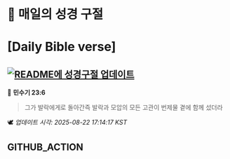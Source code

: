 # 🙏 매일의 성경 구절
# [Daily Bible verse]
## [![README에 성경구절 업데이트](https://github.com/DONGSUKA/first_test/actions/workflows/update-readme-bible.yml/badge.svg)](https://github.com/DONGSUKA/first_test/actions/workflows/update-readme-bible.yml)
<!-- START_BIBLE_VERSE -->
📖 **민수기 23:6**
> 그가 발락에게로 돌아간즉 발락과 모압의 모든 고관이 번제물 곁에 함께 섰더라

🕊️ _업데이트 시각: 2025-08-22 17:14:17 KST_
  <!-- END_BIBLE_VERSE -->
## GITHUB_ACTION
